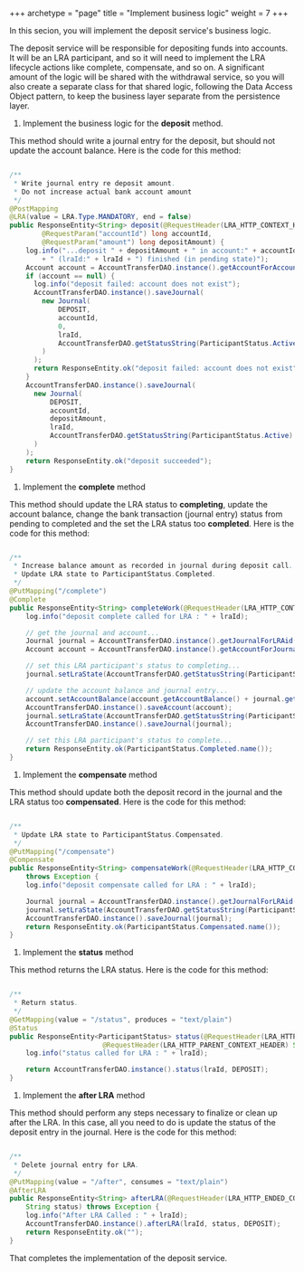 +++
archetype = "page"
title = "Implement business logic"
weight = 7
+++

In this secion, you will implement the deposit service's business logic.

The deposit service will be responsible for depositing funds into accounts. It will be an LRA participant, and so it will need to implement the LRA lifecycle actions like complete, compensate, and so on. A significant amount of the logic will be shared with the withdrawal service, so you will also create a separate class for that shared logic, following the Data Access Object pattern, to keep the business layer separate from the persistence layer.

1. Implement the business logic for the **deposit** method.

  This method should write a journal entry for the deposit, but should not update the account balance.  Here is the code for this method:

```java

/**
 * Write journal entry re deposit amount.
 * Do not increase actual bank account amount
 */
@PostMapping
@LRA(value = LRA.Type.MANDATORY, end = false)
public ResponseEntity<String> deposit(@RequestHeader(LRA_HTTP_CONTEXT_HEADER) String lraId,
        @RequestParam("accountId") long accountId,
        @RequestParam("amount") long depositAmount) {
    log.info("...deposit " + depositAmount + " in account:" + accountId 
        + " (lraId:" + lraId + ") finished (in pending state)");
    Account account = AccountTransferDAO.instance().getAccountForAccountId(accountId);
    if (account == null) {
      log.info("deposit failed: account does not exist");
      AccountTransferDAO.instance().saveJournal(
        new Journal(
            DEPOSIT, 
            accountId, 
            0, 
            lraId,
            AccountTransferDAO.getStatusString(ParticipantStatus.Active)
        )
      );
      return ResponseEntity.ok("deposit failed: account does not exist");
    }
    AccountTransferDAO.instance().saveJournal(
      new Journal(
          DEPOSIT, 
          accountId, 
          depositAmount, 
          lraId,
          AccountTransferDAO.getStatusString(ParticipantStatus.Active)
      )
    );
    return ResponseEntity.ok("deposit succeeded");
}

```

1. Implement the **complete** method

  This method should update the LRA status to **completing**, update the account balance, change the bank transaction (journal entry) status from pending to completed and the set the LRA status too **completed**.  Here is the code for this method:

```java

/**
 * Increase balance amount as recorded in journal during deposit call.
 * Update LRA state to ParticipantStatus.Completed.
 */
@PutMapping("/complete")
@Complete
public ResponseEntity<String> completeWork(@RequestHeader(LRA_HTTP_CONTEXT_HEADER) String lraId) throws Exception {
    log.info("deposit complete called for LRA : " + lraId);

    // get the journal and account...
    Journal journal = AccountTransferDAO.instance().getJournalForLRAid(lraId, DEPOSIT);
    Account account = AccountTransferDAO.instance().getAccountForJournal(journal);

    // set this LRA participant's status to completing...
    journal.setLraState(AccountTransferDAO.getStatusString(ParticipantStatus.Completing));

    // update the account balance and journal entry...
    account.setAccountBalance(account.getAccountBalance() + journal.getJournalAmount());
    AccountTransferDAO.instance().saveAccount(account);
    journal.setLraState(AccountTransferDAO.getStatusString(ParticipantStatus.Completed));
    AccountTransferDAO.instance().saveJournal(journal);

    // set this LRA participant's status to complete...
    return ResponseEntity.ok(ParticipantStatus.Completed.name());
}
```  

1. Implement the **compensate** method

  This method should update both the deposit record in the journal and the LRA status too **compensated**.  Here is the code for this method:

```java

/**
 * Update LRA state to ParticipantStatus.Compensated.
 */
@PutMapping("/compensate")
@Compensate
public ResponseEntity<String> compensateWork(@RequestHeader(LRA_HTTP_CONTEXT_HEADER) String lraId) 
    throws Exception {
    log.info("deposit compensate called for LRA : " + lraId);

    Journal journal = AccountTransferDAO.instance().getJournalForLRAid(lraId, DEPOSIT);
    journal.setLraState(AccountTransferDAO.getStatusString(ParticipantStatus.Compensated));
    AccountTransferDAO.instance().saveJournal(journal);
    return ResponseEntity.ok(ParticipantStatus.Compensated.name());
}
```

1. Implement the **status** method

  This method returns the LRA status.  Here is the code for this method:

```java

/**
 * Return status.
 */
@GetMapping(value = "/status", produces = "text/plain")
@Status
public ResponseEntity<ParticipantStatus> status(@RequestHeader(LRA_HTTP_CONTEXT_HEADER) String lraId,
                       @RequestHeader(LRA_HTTP_PARENT_CONTEXT_HEADER) String parentLRA) throws Exception {
    log.info("status called for LRA : " + lraId);

    return AccountTransferDAO.instance().status(lraId, DEPOSIT);
}

```

1. Implement the **after LRA** method

  This method should perform any steps necessary to finalize or clean up after the LRA.  In this case, all you need to do is update the status of the deposit entry in the journal.  Here is the code for this method:

```java

/**
 * Delete journal entry for LRA.
 */
@PutMapping(value = "/after", consumes = "text/plain")
@AfterLRA
public ResponseEntity<String> afterLRA(@RequestHeader(LRA_HTTP_ENDED_CONTEXT_HEADER) String lraId, 
    String status) throws Exception {
    log.info("After LRA Called : " + lraId);
    AccountTransferDAO.instance().afterLRA(lraId, status, DEPOSIT);
    return ResponseEntity.ok("");
}

```

   That completes the implementation of the deposit service.

